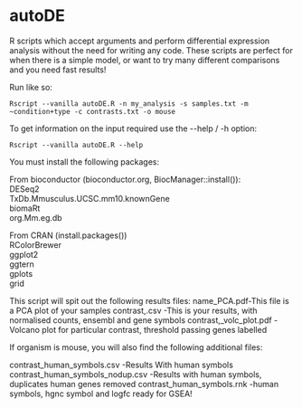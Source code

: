 
# autoDE

R scripts which accept arguments and perform differential expression analysis without the need for writing any code.
These scripts are perfect for when there is a simple model, or want to try many different comparisons and you need fast results!


Run like so: 
```
Rscript --vanilla autoDE.R -n my_analysis -s samples.txt -m ~condition+type -c contrasts.txt -o mouse
```
 
To get information on the input required use the --help / -h option:
```
Rscript --vanilla autoDE.R --help 
```

You must install the following packages:

  From bioconductor (bioconductor.org, BiocManager::install()):  
  DESeq2  
  TxDb.Mmusculus.UCSC.mm10.knownGene  
  biomaRt  
  org.Mm.eg.db  
  
  From CRAN (install.packages())  
  RColorBrewer  
  ggplot2  
  ggtern  
  gplots  
  grid

This script will spit out the following results files:
name_PCA.pdf-This file is a PCA plot of your samples 
contrast,.csv -This is your results, with normalised counts, ensembl and gene symbols
contrast,_volc_plot.pdf -Volcano plot for particular contrast, threshold passing genes labelled
 
If organism is mouse, you will also find the following additional files:
 
contrast_human_symbols.csv -Results With human symbols 
contrast_human_symbols_nodup.csv -Results with human symbols, duplicates human genes removed 
contrast_human_symbols.rnk -human symbols, hgnc symbol and logfc ready for GSEA!
